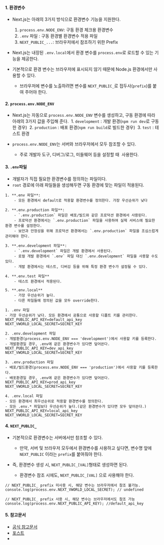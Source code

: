 
#### 1. 환경변수

- Next.js는 아래의 3가지 방식으로 환경변수 기능을 지원한다.
	1. `process.env.NODE_ENV`: 구동 환경 체크용 환경변수
	2. `.env` 파일 : 구동 환경별 환경변수 적용 파일
	3. `NEXT_PUBLIC_...`: 브라우저에서 참조하기 위한 Prefix

- Next.js는 내장된 `.env.local`에서 환경 변수를 `process.env`로 로드할 수 있는 기능을 제공한다.

- 기본적으로 환경 변수는 브라우저에 표시되지 않기 때문에 Node.js 환경에서만 사용할 수 있다.
	- 브라우저에 변수를 노출하려면 변수를 `NEXT_PUBLIC_`로 접두사(`prefix`)를 붙여 주어야 한다.

#### 2. `process.env.NODE_ENV`

- Next.js는 자동으로 `process.env.NODE_ENV` 변수를 생성하고, 구동 환경에 따라 아래의 3가지 값을 주입해 준다.
	 1. `development` : 개발 환경(`npm run dev`로 구동한 경우)
	 2. `production` : 배포 환경(`npm run build`로 빌드한 경우)
	 3. `test` : 테스트 환경

- `process.env.NODE_ENV`는 서버와 브라우저에서 모두 참조할 수 있다.
	- 주로 개발자 도구, 디버그/로그, 미들웨어 등을 설정할 때  사용한다.


#### 3. `.env`파일

- 개발자가 직접 필요한 환경변수를 정의하는 파일이다.
- `root` 경로에 아래 파일들을 생성해두면 구동 환경에 맞는 파일이 적용된다.

```null
1. **.env 파일**:
    - 모든 환경에서 default로 적용할 환경변수를 정의한다. 가장 우선순위가 낮다

2. **.env.production 파일**:
    - `.env.production` 파일은 배포/빌드와 같은 프로덕션 환경에서 사용된다.
    - 프로덕션 환경에서는 `.env.production` 파일을 사용하여 실제 서비스에 필요한 환경 변수를 설정한다.
    - 보안과 안정성을 위해 프로덕션 환경에서는 `.env.production` 파일을 조심스럽게 관리해야 한다.
 
3. **.env.development 파일**:
    - `.env.development` 파일은 개발 환경에서 사용된다.
    - 로컬 개발 환경에서 `.env` 파일 대신 `.env.development` 파일을 사용할 수도 있다.
    - 개발 환경에서는 테스트, 디버깅 등을 위해 특정 환경 변수가 설정될 수 있다.

4. **.env.test 파일**
	- 테스트 환경에서 적용된다.

5. **.env.local**
	- 가장 우선순위가 높다.
	- 다른 파일들에 정의된 값을 모두 override한다.
```

```null
1. .env 파일
- 가장 우선순위가 낮다. 모든 환경에서 공통으로 사용할 디폴트 키를 관리한다.
NEXT_PUBLIC_API_KEY=default_api_key
NEXT_VWORLD_LOCAL_SECRET=SECRET_KEY

2. .env.development 파일
- 개발환경(process.env.NODE_ENV === 'development')에서 사용할 키를 등록한다. 
- 개발환경일 경우, .env에 같은 환경변수가 있다면 덮어쓴다.
NEXT_PUBLIC_API_KEY=dev_api_key
NEXT_VWORLD_LOCAL_SECRET=SECRET_KEY

3. .env.production 파일
- 배포/빌드환경(process.env.NODE_ENV === 'production')에서 사용할 키를 등록한다. 
- 배포환경일 경우, .env에 같은 환경변수가 있다면 덮어쓴다.
NEXT_PUBLIC_API_KEY=prod_api_key
NEXT_VWORLD_LOCAL_SECRET=SECRET_KEY

4. .env.local 파일
- 모든 환경에서 최우선순위로 적용할 환경변수를 정의한다.
- 모든 .env.* 파일보다 우선순위가 높다.(같은 환경변수가 있다면 모두 덮어쓴다.)
NEXT_PUBLIC_API_KEY=local_api_key
NEXT_VWORLD_LOCAL_SECRET=SECRET_KEY
```


#### 4. `NEXT_PUBLIC_`

- 기본적으로 환경변수는 서버에서만 참조할 수 있다.
	- 만약, 서버 및 브라우저 모두에서 환경변수를 사용하고 싶다면, 변수명 앞에 `NEXT_PUBLIC` 이라는 `prefix`를 붙여줘야 한다.

- 즉, 환경변수 생성 시, `NEXT_PUBLIC_[VAL]`형태로 생성하면 된다.
	- 환경변수 참조 시에도, `NEXT_PUBLIC_[VAL]` 으로 사용해야 한다.

```tsx
// NEXT_PUBLIC_ prefix 미사용 시, 해당 변수는 브라우저에서 참조 불가능.
console.log(process.env.NEXT_VWORLD_LOCAL_SECRET); // undefined

// NEXT_PUBLIC_ prefix 사용 시, 해당 변수는 브라우저에서도 참조 가능
console.log(process.env.NEXT_PUBLIC_API_KEY); //default_api_key
```


#### 5. 참고문서

- [공식 참고문서](https://nextjs.org/docs/pages/building-your-application/configuring/environment-variables)
- [포스트](https://curryyou.tistory.com/503)
- 